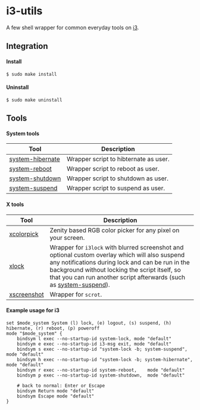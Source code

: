 # i3-utils

A few shell wrapper for common everyday tools on [i3](https://github.com/i3/i3).

## Integration

#### Install

```shell
$ sudo make install
```

#### Uninstall

```shell
$ sudo make uninstall
```

## Tools

#### System tools

| Tool | Description |
|------|-------------|
| [system-hibernate](bin/system-hibernate) | Wrapper script to hibternate as user. |
| [system-reboot](bin/system-reboot)       | Wrapper script to reboot as user.     |
| [system-shutdown](bin/system-shutdown)   | Wrapper script to shutdown as user.   |
| [system-suspend](bin/system-suspend)     | Wrapper script to suspend as user.    |

#### X tools

| Tool | Description |
|------|-------------|
| [xcolorpick](bin/xcolorpick) | Zenity based RGB color picker for any pixel on your screen. |
| [xlock](bin/xlock)           | Wrapper for `i3lock` with blurred screenshot and optional custom overlay which will also suspend any notifications during lock and can be run in the background without locking the script itself, so that you can run another script afterwards (such as [system-suspend](bin/system-suspend)). |
| [xscreenshot](bin/xscreenshot) | Wrapper for `scrot`. |

#### Example usage for i3

```shell
set $mode_system System (l) lock, (e) logout, (s) suspend, (h) hibernate, (r) reboot, (p) poweroff
mode "$mode_system" {
	bindsym l exec --no-startup-id system-lock, mode "default"
	bindsym e exec --no-startup-id i3-msg exit, mode "default"
	bindsym s exec --no-startup-id "system-lock -b; system-suspend",   mode "default"
	bindsym h exec --no-startup-id "system-lock -b; system-hibernate", mode "default"
	bindsym r exec --no-startup-id system-reboot,    mode "default"
	bindsym p exec --no-startup-id system-shutdown,  mode "default"

	# back to normal: Enter or Escape
	bindsym Return mode "default"
	bindsym Escape mode "default"
}
```

